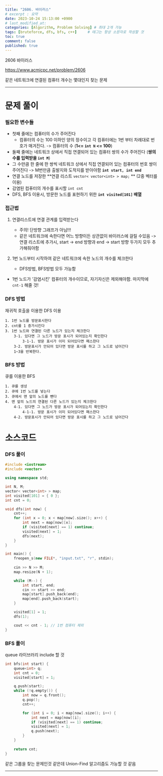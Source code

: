```yaml
---
title: "2606. 바이러스"
# excerpt : 요약
date: 2023-10-24 15:13:00 +0900
# last_modified_at: 
categories: [Algorithm, Problem Solving] # 최대 2개 가능
tags: [bruteforce, dfs, bfs, c++]     # 태그는 항상 소문자로 작성할 것
toc: true
comment: false
published: true
---
```


2606 바이러스 

https://www.acmicpc.net/problem/2606

같은 네트워크에 연결된 컴퓨터 개수는 몇대인지 찾는 문제

---
# 문제 풀이
### 필요한 변수들
- 첫째 줄에는 컴퓨터의 수가 주어진다 
	- 컴퓨터의 수는 100 이하인 양의 정수이고 각 컴퓨터에는 1번 부터 차례대로 번호가 매겨진다. 
	-> 컴퓨터의 수 (**1<= `int N` <= 100**)
- 둘째 줄에는 네트워크 상에서 직접 연결되어 있는 컴퓨터 쌍의 수가 주어진다 (**쌍의 수를 입력받을 `int M`**)
- 그 수만큼 한 줄에 한 쌍씩 네트워크 상에서 직접 연결되어 있는 컴퓨터의 번호 쌍이 주어진다
	-> M번만큼 출발지와 도착지를 받아야함 **`int start, int end`**
- 연결 노드를 저장한 **연결 리스트 `vector< vector<int> > map;` ** (2중 벡터를 이용)
- 감염된 컴퓨터의 개수를 표시할 `int cnt`
- DFS, BFS 이용시, 방문한 노드를 표현하기 위한 **`int visited[101]` 배열**

### 접근법
1. 연결리스트에 연결 관계를 입력받는다
	- 주의! 단방향 그래프가 아님!!! 
	- 같은 네트워크에 속한다면 어느 방향이든 상관없이 바이러스에 걸릴 수있음
	-> 연결 리스트에 추가시, start -> end 방향과 end -> start 방향 두가지 모두 추가해줘야함

2. 1번 노드부터 시작하여 같은 네트워크에 속한 노드의 개수를 체크한다
	- DFS방법, BFS방법 모두 가능함

- 1번 노드가 '감염시킨' 컴퓨터의 개수이므로, 자기자신은 제외해야함. 
 마지막에 `cnt-1` 해줄 것!

### DFS 방법

재귀적 호출을 이용한 DFS 이용
```
1. 1번 노드를 방문표시한다
2. cnt를 1 증가시킨다
3. 1번 노드와 연결된 다른 노드가 있는지 체크한다
	3-1. 있다면 그 노드가 방문 표시가 되어있는지 확인한다
		3-1-1. 방문 표시가 이미 되어있다면 패스한다
	3-2. 방문표시가 안되어 있다면 방문 표시를 하고 그 노드로 넘어간다
	1~3을 반복한다. 
```

### BFS 방법
큐를 이용한 BFS
```
1. 큐를 생성
2. 큐에 1번 노드를 넣는다
3. 큐에서 맨 앞의 노드를 뺀다
4. 맨 앞의 노드의 연결된 다른 노드가 있는지 체크한다
	4-1. 있다면 그 노드가 방문 표시가 되어있는지 확인한다
		4-1-1. 방문 표시가 이미 되어있다면 패스한다
	4-2. 방문표시가 안되어 있다면 방문 표시를 하고 그 노드로 넘어간다

```

# 소스코드

### DFS 풀이
```cpp
#include <iostream>
#include <vector>

using namespace std;

int N, M;
vector< vector<int> > map;
int visited[101] = { 0 };
int cnt = 0;

void dfs(int now) {
	cnt++;
	for (int x = 0; x < map[now].size(); x++) {
		int next = map[now][x];
		if (visited[next] == 1) continue;
		visited[next] = 1;
		dfs(next);
	}
}

int main() {
	freopen_s(new FILE*, "input.txt", "r", stdin);
	
	cin >> N >> M;
	map.resize(N + 1);

	while (M--) {
		int start, end;
		cin >> start >> end;
		map[start].push_back(end);
		map[end].push_back(start);
	}

	visited[1] = 1;
	dfs(1);

	cout << cnt - 1; // 1번 컴퓨터 제외
}
```

### BFS 풀이
queue 라이브러리 include 할 것
```cpp
int bfs(int start) {
	queue<int> q;
	int cnt = 0;
	visited[start] = 1;

	q.push(start);
	while (!q.empty()) {
		int now = q.front();
		q.pop();
		cnt++;

		for (int i = 0; i < map[now].size(); i++) {
			int next = map[now][i];
			if (visited[next] == 1) continue;
			visited[next] = 1;
			q.push(next);
		}
	}
	
	return cnt;
}
```

같은 그룹을 찾는 문제인것 같은데 Union-Find 알고리즘도 가능할 것 같음

---

